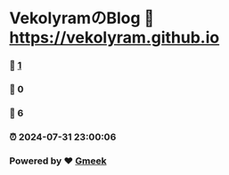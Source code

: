 # VekolyramのBlog :link: https://vekolyram.github.io 
### :page_facing_up: [1](https://vekolyram.github.io/tag.html) 
### :speech_balloon: 0 
### :hibiscus: 6 
### :alarm_clock: 2024-07-31 23:00:06 
### Powered by :heart: [Gmeek](https://github.com/Meekdai/Gmeek)
